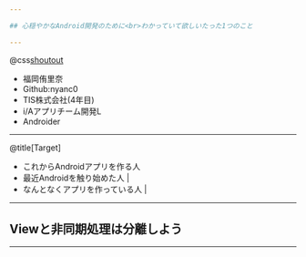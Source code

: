 ```yaml
---

## 心穏やかなAndroid開発のために<br>わかっていて欲しいたった1つのこと

---
```


@css[shoutout](自己紹介)
- 福岡侑里奈
- Github:nyanc0
- TIS株式会社(4年目)
- i/Aアプリチーム開発L
- Androider

---

@title[Target]
- これからAndroidアプリを作る人
- 最近Androidを触り始めた人 |
- なんとなくアプリを作っている人 |

---

## Viewと非同期処理は分離しよう

---
